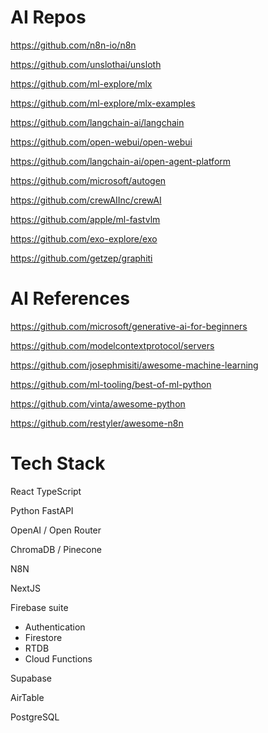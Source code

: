 # AI Repos

https://github.com/n8n-io/n8n

https://github.com/unslothai/unsloth

https://github.com/ml-explore/mlx

https://github.com/ml-explore/mlx-examples

https://github.com/langchain-ai/langchain

https://github.com/open-webui/open-webui

https://github.com/langchain-ai/open-agent-platform

https://github.com/microsoft/autogen

https://github.com/crewAIInc/crewAI

https://github.com/apple/ml-fastvlm

https://github.com/exo-explore/exo

https://github.com/getzep/graphiti


# AI References

https://github.com/microsoft/generative-ai-for-beginners

https://github.com/modelcontextprotocol/servers

https://github.com/josephmisiti/awesome-machine-learning

https://github.com/ml-tooling/best-of-ml-python

https://github.com/vinta/awesome-python

https://github.com/restyler/awesome-n8n


# Tech Stack

React TypeScript

Python FastAPI

OpenAI / Open Router

ChromaDB / Pinecone

N8N

NextJS

Firebase suite
- Authentication
- Firestore
- RTDB
- Cloud Functions

Supabase

AirTable

PostgreSQL

